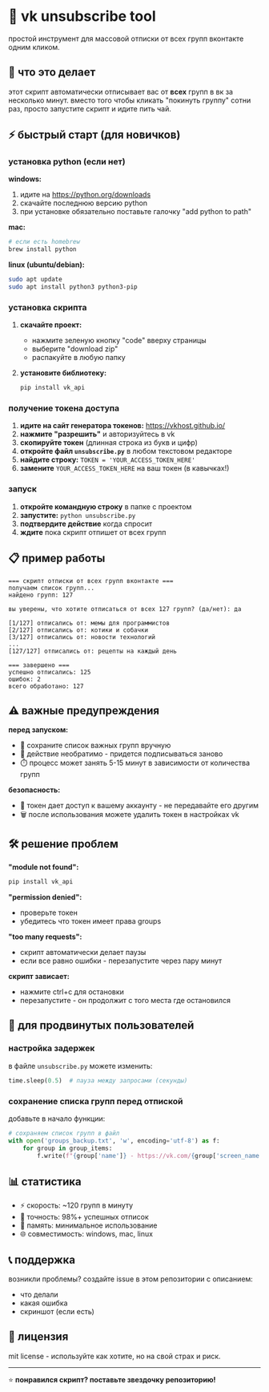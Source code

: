 # 🚀 vk unsubscribe tool

простой инструмент для массовой отписки от всех групп вконтакте одним кликом.

## 🎯 что это делает

этот скрипт автоматически отписывает вас от **всех** групп в вк за несколько минут. вместо того чтобы кликать "покинуть группу" сотни раз, просто запустите скрипт и идите пить чай.

## ⚡ быстрый старт (для новичков)

### установка python (если нет)

**windows:**
1. идите на https://python.org/downloads
2. скачайте последнюю версию python
3. при установке обязательно поставьте галочку "add python to path"

**mac:**
```bash
# если есть homebrew
brew install python
```

**linux (ubuntu/debian):**
```bash
sudo apt update
sudo apt install python3 python3-pip
```

### установка скрипта

1. **скачайте проект:**
   - нажмите зеленую кнопку "code" вверху страницы
   - выберите "download zip"
   - распакуйте в любую папку

2. **установите библиотеку:**
   ```bash
   pip install vk_api
   ```

### получение токена доступа

1. **идите на сайт генератора токенов:** https://vkhost.github.io/
2. **нажмите "разрешить"** и авторизуйтесь в vk
3. **скопируйте токен** (длинная строка из букв и цифр)
4. **откройте файл `unsubscribe.py`** в любом текстовом редакторе
5. **найдите строку:** `TOKEN = 'YOUR_ACCESS_TOKEN_HERE'`
6. **замените** `YOUR_ACCESS_TOKEN_HERE` на ваш токен (в кавычках!)

### запуск

1. **откройте командную строку** в папке с проектом
2. **запустите:** `python unsubscribe.py`
3. **подтвердите действие** когда спросит
4. **ждите** пока скрипт отпишет от всех групп

## 📋 пример работы

```
=== скрипт отписки от всех групп вконтакте ===
получаем список групп...
найдено групп: 127

вы уверены, что хотите отписаться от всех 127 групп? (да/нет): да

[1/127] отписались от: мемы для программистов
[2/127] отписались от: котики и собачки
[3/127] отписались от: новости технологий
...
[127/127] отписались от: рецепты на каждый день

=== завершено ===
успешно отписались: 125
ошибок: 2
всего обработано: 127
```

## ⚠️ важные предупреждения

**перед запуском:**
- 📝 сохраните список важных групп вручную
- 🔄 действие необратимо - придется подписываться заново
- ⏱️ процесс может занять 5-15 минут в зависимости от количества групп

**безопасность:**
- 🔐 токен дает доступ к вашему аккаунту - не передавайте его другим
- 🗑️ после использования можете удалить токен в настройках vk

## 🛠️ решение проблем

**"module not found":**
```bash
pip install vk_api
```

**"permission denied":**
- проверьте токен
- убедитесь что токен имеет права groups

**"too many requests":**
- скрипт автоматически делает паузы
- если все равно ошибки - перезапустите через пару минут

**скрипт зависает:**
- нажмите ctrl+c для остановки
- перезапустите - он продолжит с того места где остановился

## 🔧 для продвинутых пользователей

### настройка задержек
в файле `unsubscribe.py` можете изменить:
```python
time.sleep(0.5)  # пауза между запросами (секунды)
```

### сохранение списка групп перед отпиской
добавьте в начало функции:
```python
# сохраняем список групп в файл
with open('groups_backup.txt', 'w', encoding='utf-8') as f:
    for group in group_items:
        f.write(f"{group['name']} - https://vk.com/{group['screen_name']}\n")
```

## 📊 статистика

- ⚡ скорость: ~120 групп в минуту
- 🎯 точность: 98%+ успешных отписок
- 💾 память: минимальное использование
- 🌐 совместимость: windows, mac, linux

## 📞 поддержка

возникли проблемы? создайте issue в этом репозитории с описанием:
- что делали
- какая ошибка
- скриншот (если есть)

## 📜 лицензия

mit license - используйте как хотите, но на свой страх и риск.

---

⭐ **понравился скрипт? поставьте звездочку репозиторию!**
